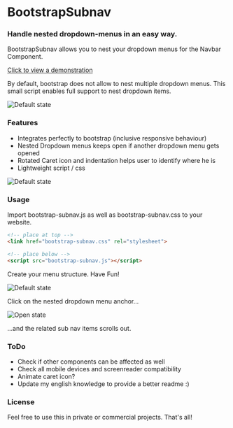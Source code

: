 # BootstrapSubnav
### Handle nested dropdown-menus in an easy way.

BootstrapSubnav allows you to nest your dropdown menus for the Navbar Component.

[Click to view a demonstration](http://medialeitwerk.de/files/bootstrap-subnav/)

By default, bootstrap does not allow to nest multiple dropdown menus. This small script enables full support to nest dropdown items.

![Default state](http://medialeitwerk.de/files/desktop.gif)

### Features
- Integrates perfectly to bootstrap (inclusive responsive behaviour)
- Nested Dropdown menus keeps open if another dropdown menu gets opened
- Rotated Caret icon and indentation helps user to identify where he is  
- Lightweight script / css

![Default state](http://medialeitwerk.de/files/mobile.gif)

### Usage
Import bootstrap-subnav.js as well as bootstrap-subnav.css to your website.

```html
<!-- place at top -->
<link href="bootstrap-subnav.css" rel="stylesheet">

<!-- place below -->
<script src="bootstrap-subnav.js"></script>
```

Create your menu structure. Have Fun!


![Default state](http://medialeitwerk.de/files/bsn1.png)

Click on the nested dropdown menu anchor...

![Open state](http://medialeitwerk.de/files/bsn2.png)

...and the related sub nav items scrolls out.

### ToDo
- Check if other components can be affected as well
- Check all mobile devices and screenreader compatibility
- Animate caret icon?
- Update my english knowledge to provide a better readme :)

### License
Feel free to use this in private or commercial projects. That's all!